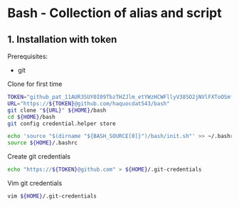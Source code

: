 # Bash - Collection of alias and script

## 1. Installation with token

Prerequisites:
* git

Clone for first time
```bash
TOKEN="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"
URL="https://${TOKEN}@github.com/haquocdat543/bash"
git clone "${URL}" ${HOME}/bash
cd ${HOME}/bash
git config credential.helper store

echo 'source "$(dirname "${BASH_SOURCE[0]}")/bash/init.sh"' >> ~/.bashrc
source ${HOME}/.bashrc
```

Create git credentials
```bash
echo "https://${TOKEN}@github.com" > ${HOME}/.git-credentials
```

Vim git credentials
```bash
vim ${HOME}/.git-credentials
```
